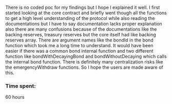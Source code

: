 There is no coded poc for my findings but I hope I explained it well.
I first started looking at the core contract and briefly went though all the functions to get a high level understanding of the protocol while also reading the documentations but I have to say documentation lacks proper explanation also there are many confusions because of the documentations like the backing reserves, treasury reserves but the core itself had like backing reserves array.
There are argument names like the bondId in the bond function which took me a long time to understand. It would have been easier if there was a common bond internal function and two different function like bondWithDecayingBond
and bondWithoutDecaying which calls the internal bond function.
There is definitely many centralization risks like the emergencyWithdraw functions. So I hope the users are made aware of this. 
 


### Time spent:
60 hours